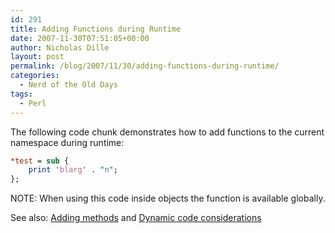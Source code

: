 ```yaml
---
id: 291
title: Adding Functions during Runtime
date: 2007-11-30T07:51:05+00:00
author: Nicholas Dille
layout: post
permalink: /blog/2007/11/30/adding-functions-during-runtime/
categories:
  - Nerd of the Old Days
tags:
  - Perl
---
```

The following code chunk demonstrates how to add functions to the current namespace during runtime:<!--more-->

```perl
*test = sub {
    print 'blarg' . "n";
};
```

NOTE: When using this code inside objects the function is available globally.

See also: [Adding methods](/blog/2007/11/30/adding-perl-methods-during-runtime/) and [Dynamic code considerations](/blog/2007/11/30/perl-dynamic-code-considerations/)